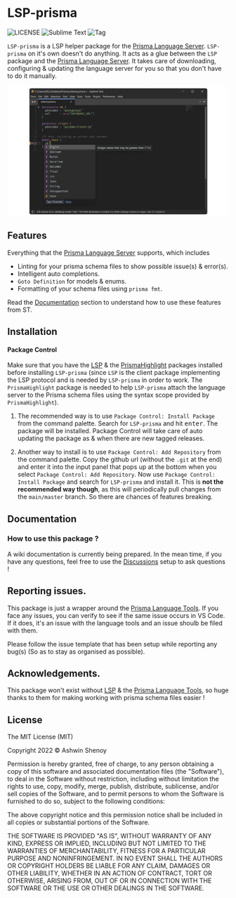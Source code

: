 # LSP-prisma

![LICENSE](https://img.shields.io/badge/LICENSE-MIT-green?style=for-the-badge) ![Sublime Text](https://img.shields.io/badge/ST-Build%204126+-orange?style=for-the-badge&logo=sublime-text) ![Tag](https://img.shields.io/github/v/tag/Sublime-Instincts/LSP-prisma?style=for-the-badge&logo=github&sort=semver)

`LSP-prisma` is a LSP helper package for the [Prisma Language Server](https://github.com/prisma/language-tools/tree/main/packages/language-server). `LSP-prisma` on it's own doesn't do anything. It acts as a glue between the `LSP` package and the [Prisma Language Server](https://github.com/prisma/language-tools/tree/main/packages/language-server). It takes care of downloading, configuring & updating the language server for you so that you don't have to do it manually.

![Prisma Auto Complete](./images/prisma_auto_complete_example.png)

## Features

Everything that the [Prisma Language Server](https://github.com/prisma/language-tools/tree/main/packages/language-server) supports, which includes

- Linting for your prisma schema files to show possible issue(s) & error(s).
- Intelligent auto completions.
- `Goto Definition` for models & enums.
- Formatting of your schema files using `prisma fmt`.

Read the [Documentation](#Documentation) section to understand how to use these features from ST.

## Installation

#### Package Control

Make sure that you have the [LSP](https://packagecontrol.io/packages/LSP) & the [PrismaHighlight](https://github.com/Sublime-Instincts/PrismaHighlight) packages installed before installing `LSP-prisma` (since `LSP` is the client package implementing the LSP protocol and is needed by `LSP-prisma` in order to work. The `PrismaHighlight` package is needed to help `LSP-prisma` attach the language server to the Prisma schema files using the syntax scope provided by `PrismaHighlight`).

1. The recommended way is to use `Package Control: Install Package` from the command palette. Search for `LSP-prisma` and hit <kbd>enter</kbd>. The package will be installed. Package Control will take care of auto updating the package as & when there are new tagged releases.

2. Another way to install is to use `Package Control: Add Repository` from the command palette. Copy the github url (without the `.git` at the end) and enter it into the input panel that pops up at the bottom when you select `Package Control: Add Repository`. Now use `Package Control: Install Package` and search for `LSP-prisma` and install it. This is **not the recommended way though**, as this will periodically pull changes from the `main/master` branch. So there are chances of features breaking.

## Documentation

### How to use this package ?

A wiki documentation is currently being prepared. In the mean time, if you have any questions, feel free to use the [Discussions](https://github.com/Sublime-Instincts/LSP-prisma/discussions) setup to ask questions !

## Reporting issues.

This package is just a wrapper around the [Prisma Language Tools](https://github.com/prisma/language-tools/tree/main/packages/language-server). If you face any issues, you can verify to see if the same issue occurs in VS Code. If it does, it's an issue with the language tools and an issue shoulb be filed with them.

Please follow the issue template that has been setup while reporting any bug(s) (So as to stay as organised as possible).

## Acknowledgements.

This package won't exist without [LSP](https://packagecontrol.io/packages/LSP) & the [Prisma Language Tools](https://github.com/prisma/language-tools/tree/main/packages/language-server), so huge thanks to them for making working with prisma schema files easier !

## License
The MIT License (MIT)

Copyright 2022 &copy; Ashwin Shenoy

Permission is hereby granted, free of charge, to any person obtaining a copy of this software and associated documentation files (the "Software"), to deal in the Software without restriction, including without limitation the rights to use, copy, modify, merge, publish, distribute, sublicense, and/or sell copies of the Software, and to permit persons to whom the Software is furnished to do so, subject to the following conditions:

The above copyright notice and this permission notice shall be included in all copies or substantial portions of the Software.

THE SOFTWARE IS PROVIDED "AS IS", WITHOUT WARRANTY OF ANY KIND, EXPRESS OR IMPLIED, INCLUDING BUT NOT LIMITED TO THE WARRANTIES OF MERCHANTABILITY, FITNESS FOR A PARTICULAR PURPOSE AND NONINFRINGEMENT. IN NO EVENT SHALL THE AUTHORS OR COPYRIGHT HOLDERS BE LIABLE FOR ANY CLAIM, DAMAGES OR OTHER LIABILITY, WHETHER IN AN ACTION OF CONTRACT, TORT OR OTHERWISE, ARISING FROM, OUT OF OR IN CONNECTION WITH THE SOFTWARE OR THE USE OR OTHER DEALINGS IN THE SOFTWARE.
